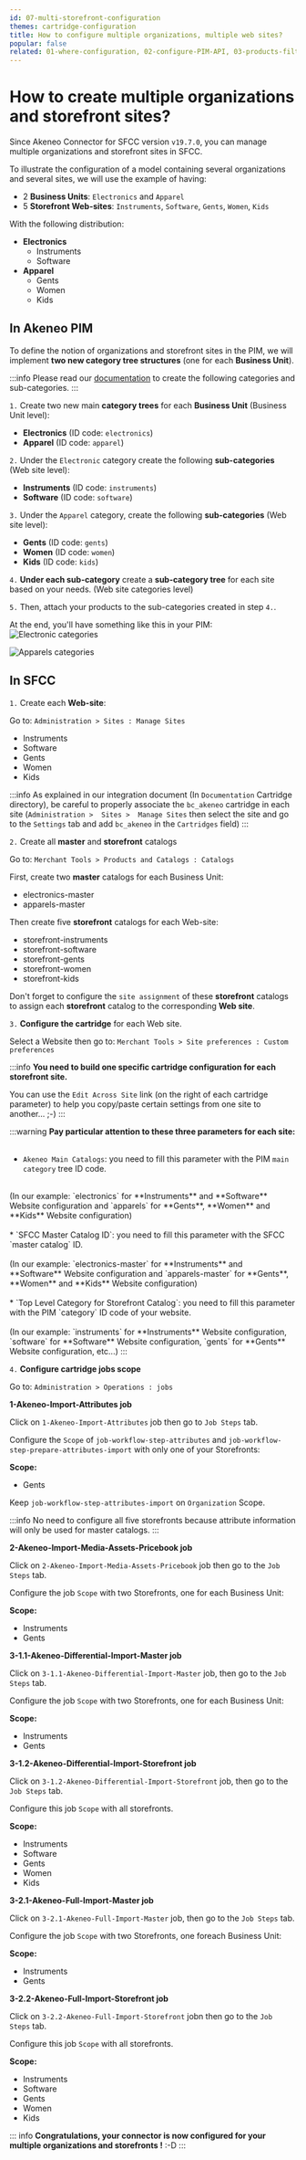 ```yaml
---
id: 07-multi-storefront-configuration
themes: cartridge-configuration
title: How to configure multiple organizations, multiple web sites?
popular: false
related: 01-where-configuration, 02-configure-PIM-API, 03-products-filter-configuration, 04-import-images-configuration, 05-mapping-configuration, 06-categories-configuration, 08-reference-entities 
---
```


# How to create multiple organizations and storefront sites?

Since Akeneo Connector for SFCC version `v19.7.0`, you can manage multiple organizations and storefront sites in SFCC.

To illustrate the configuration of a model containing several organizations and several sites, we will use the example of having:

- 2 **Business Units**: `Electronics` and `Apparel`
- 5 **Storefront Web-sites**: `Instruments`, `Software`, `Gents`, `Women`, `Kids`

With the following distribution:

* **Electronics**
  * Instruments
  * Software
* **Apparel**
  * Gents
  * Women
  * Kids

## In Akeneo PIM

To define the notion of organizations and storefront sites in the PIM, we will implement **two new category tree structures** (one for each **Business Unit**).

:::info
Please read our [documentation](/pim/v3/articles/what-is-a-category.html#how-to-create-a-new-category) to create the following categories and sub-categories.
:::

`1.` Create two new main **category trees** for each **Business Unit** (Business Unit level):

* **Electronics** (ID code: `electronics`)
* **Apparel** (ID code: `apparel`)

`2.` Under the `Electronic` category create the following **sub-categories** (Web site level):

* **Instruments** (ID code: `instruments`)
* **Software** (ID code: `software`)

`3.` Under the `Apparel` category, create the following **sub-categories** (Web site level):

* **Gents** (ID code: `gents`)
* **Women** (ID code: `women`)
* **Kids** (ID code: `kids`)

`4.` **Under each sub-category** create a **sub-category tree** for each site based on your needs. (Web site categories level)

`5.` Then, attach your products to the sub-categories created in step `4.`.

At the end, you'll have something like this in your PIM:
![Electronic categories](../img/sfcc-cartridge-cat2.png)

![Apparels categories](../img/sfcc-cartridge-cat1.png)


## In SFCC

`1.` Create each **Web-site**:

Go to: `Administration > Sites : Manage Sites`

* Instruments
* Software
* Gents
* Women
* Kids

:::info
As explained in our integration document (In `Documentation` Cartridge directory), be careful to properly associate the `bc_akeneo` cartridge in each site (`Administration >  Sites >  Manage Sites` then select the site and go to the `Settings` tab and add `bc_akeneo` in the `Cartridges` field)
:::

`2.` Create all **master** and **storefront** catalogs

Go to: `Merchant Tools > Products and Catalogs : Catalogs`

First, create two **master** catalogs for each Business Unit:
* electronics-master
* apparels-master

Then create five **storefront** catalogs for each Web-site:

* storefront-instruments
* storefront-software
* storefront-gents
* storefront-women
* storefront-kids

Don't forget to configure the `site assignment` of these **storefront** catalogs to assign each **storefront** catalog to the corresponding **Web site**.

`3.` **Configure the cartridge** for each Web site.

Select a Website then go to: `Merchant Tools > Site preferences : Custom preferences`

:::info
**You need to build one specific cartridge configuration for each storefront site.**

You can use the `Edit Across Site` link (on the right of each cartridge parameter) to help you copy/paste certain settings from one site to another... ;-)
:::

:::warning
**Pay particular attention to these three parameters for each site:**<br>
<br>
* `Akeneo Main Catalogs`: you need to fill this parameter with the PIM `main category` tree ID code.<br>
<br>
(In our example: `electronics` for **Instruments** and **Software** Website configuration and `apparels` for **Gents**, **Women** and **Kids** Website configuration)<br>
<br>
* `SFCC Master Catalog ID`: you need to fill this parameter with the SFCC `master catalog` ID.<br>
<br>
(In our example: `electronics-master` for **Instruments** and **Software** Website configuration and `apparels-master` for **Gents**, **Women** and **Kids** Website configuration)<br>
<br>
* `Top Level Category for Storefront Catalog`: you need to fill this parameter with the PIM `category` ID code of your website.<br>
<br>
(In our example: `instruments` for **Instruments** Website configuration, `software` for **Software** Website configuration, `gents` for **Gents** Website configuration, etc...)
:::

`4.` **Configure cartridge jobs scope**

Go to: `Administration > Operations : jobs`

**1-Akeneo-Import-Attributes job**

Click on `1-Akeneo-Import-Attributes` job then go to `Job Steps` tab.

Configure the `Scope` of `job-workflow-step-attributes` and `job-workflow-step-prepare-attributes-import` with only one of your Storefronts:

**Scope:**
* Gents

Keep `job-workflow-step-attributes-import` on `Organization` Scope.

:::info
No need to configure all five storefronts because attribute information will only be used for master catalogs.
:::

**2-Akeneo-Import-Media-Assets-Pricebook job**

Click on `2-Akeneo-Import-Media-Assets-Pricebook` job then go to the `Job Steps` tab.

Configure the job `Scope` with two Storefronts, one for each Business Unit:

**Scope:**
* Instruments
* Gents

**3-1.1-Akeneo-Differential-Import-Master job**

Click on `3-1.1-Akeneo-Differential-Import-Master` job, then go to the `Job Steps` tab.

Configure the job `Scope` with two Storefronts, one for each Business Unit:

**Scope:**
* Instruments
* Gents

**3-1.2-Akeneo-Differential-Import-Storefront job**

Click on `3-1.2-Akeneo-Differential-Import-Storefront` job, then go to the `Job Steps` tab.

Configure this job `Scope` with all storefronts.

**Scope:**
* Instruments
* Software
* Gents
* Women
* Kids

**3-2.1-Akeneo-Full-Import-Master job**

Click on `3-2.1-Akeneo-Full-Import-Master` job, then go to the `Job Steps` tab.

Configure the job `Scope` with two Storefronts, one foreach Business Unit:

**Scope:**
* Instruments
* Gents

**3-2.2-Akeneo-Full-Import-Storefront job**

Click on `3-2.2-Akeneo-Full-Import-Storefront` jobn then go to the `Job Steps` tab.

Configure this job `Scope` with all storefronts.

**Scope:**
* Instruments
* Software
* Gents
* Women
* Kids

::: info
**Congratulations, your connector is now configured for your multiple organizations and storefronts !** :-D
:::
